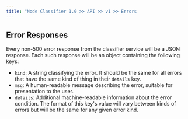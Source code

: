 ```yaml
---
title: "Node Classifier 1.0 >> API >> v1 >> Errors
---
```


## Error Responses

Every non-500 error response from the classifier service will be a JSON response.
Each such response will be an object containing the following keys:

* `kind`: A string classifying the error.
          It should be the same for all errors that have the same kind of thing in their `details` key.
* `msg`: A human-readable message describing the error, suitable for presentation to the user.
* `details`: Additional machine-readable information about the error condition.
             The format of this key's value will vary between kinds of errors but will be the same for any given error kind.
